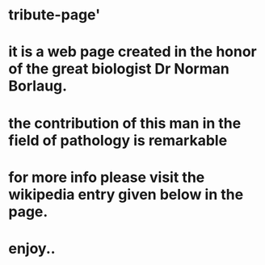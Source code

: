 # tribute-page'

# it is a web page created in the honor of the great biologist Dr Norman Borlaug.

# the contribution of this man in the field of pathology is remarkable

# for more info please visit the wikipedia entry given below in the page.

# enjoy..
